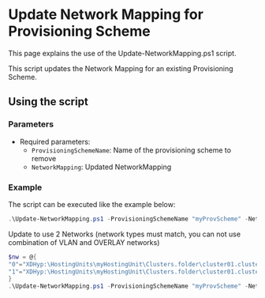 # Update Network Mapping for Provisioning Scheme

This page explains the use of the Update-NetworkMapping.ps1 script.

This script updates the Network Mapping for an existing Provisioning Scheme.

## Using the script

### Parameters

- Required parameters:
    - `ProvisioningSchemeName`: Name of the provisioning scheme to remove
    - `NetworkMapping`: Updated NetworkMapping

### Example
The script can be executed like the example below:

```powershell
.\Update-NetworkMapping.ps1 -ProvisioningSchemeName "myProvScheme" -NetworkMapping @{"0"="XDHyp:\HostingUnits\myHostingUnit\Clusters.folder\cluster01.cluster\OverLay.network"}
```

Update to use 2 Networks (network types must match, you can not use combination of VLAN and OVERLAY networks)
```powershell
$nw = @{
"0"="XDHyp:\HostingUnits\myHostingUnit\Clusters.folder\cluster01.cluster\VlanA.network"
"1"="XDHyp:\HostingUnits\myHostingUnit\Clusters.folder\cluster01.cluster\VlanB.network"
}
.\Update-NetworkMapping.ps1 -ProvisioningSchemeName "myProvScheme" -NetworkMapping $nw
```
